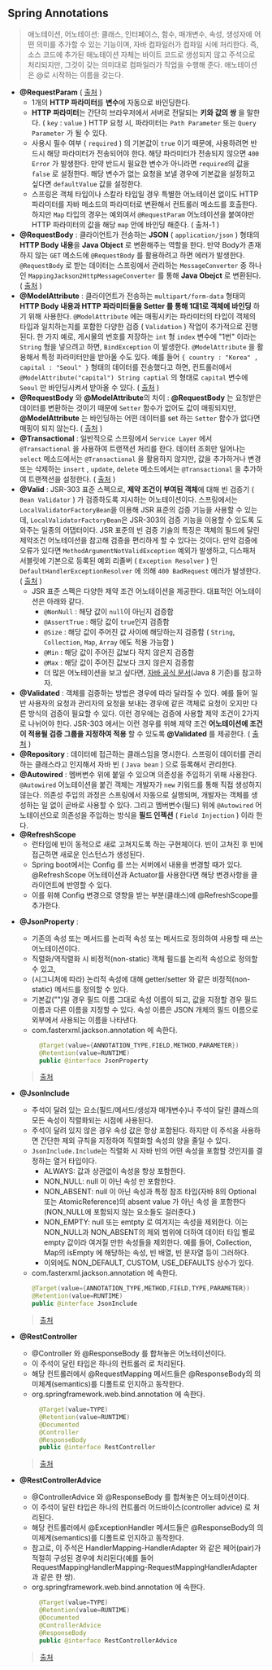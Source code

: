 
## Spring Annotations

> 애노테이션, 어노테이션: 클래스, 인터페이스, 함수, 매개변수, 속성, 생성자에 어떤 의미를 추가할 수 있는 기능이며, 자바 컴파일러가 컴파일 시에 처리한다. 즉, 소스 코드에 추가된 애노테이션 자체는 바이트 코드로 생성되지 않고 주석으로 처리되지만, 그것이 갖는 의미대로 컴파일러가 작업을 수행해 준다. 애노테이션은 @로 시작하는 이름을 갖는다.

- **@RequestParam**   ( [출처](https://mangkyu.tistory.com/72) )
    - 1개의 **HTTP 파라미터**를 **변수**에 자동으로 바인딩한다.
    - **HTTP 파라미터**는 간단히 브라우저에서 서버로 전달되는 **키와 값의 쌍** 을 말한다. ( `key` : `value` )
      HTTP 요청 시,  파라미터는 `Path Parameter` 또는 `Query Parameter` 가 될 수 있다.
    - 사용시 필수 여부 ( `required` ) 의 기본값이 `true` 이기 때문에, 사용하려면 반드시 해당 파라미터가 전송되어야 한다. 해당 파라미터가 전송되지 않으면 `400 Error` 가 발생한다. 만약 반드시 필요한 변수가 아니라면 `required`의 값을 `false` 로 설정한다. 해당 변수가 없는 요청을 보낼 경우에 기본값을 설정하고 싶다면 `defaultValue` 값을 설정한다.
    - 스프링은 객체 타입이나 스칼라 타입일 경우 특별한 어노테이션 없이도 HTTP 파라미터를 자바 메소드의 파라미터로 변환해서 컨트롤러 메소드를 호출한다. 하지만  `Map` 타입의 경우는 예외여서 `@RequestParam` 어노테이션을 붙여야만 HTTP 파라미터의 값을 해당 `map` 안에 바인딩 해준다. ( 출처-1 )
- **@RequestBody** : 클라이언트가 전송하는 **JSON** ( `application/json` ) 형태의 **HTTP Body 내용**을 **Java Object** 로 변환해주는 역할을 한다. 만약 Body가 존재하지 않는 `GET` 메소드에 `@RequestBody` 를 활용하려고 하면 에러가 발생한다. `@RequestBody` 로 받는 데이터는 스프링에서 관리하는 `MessageConverter` 중 하나인 `MappingJackson2HttpMessageConverter` 를 통해 **Java Obejct** 로 변환된다.  ( [출처](https://mangkyu.tistory.com/72) )
- **@ModelAttribute** : 클라이언트가 전송하는 `multipart/form-data` 형태의 **HTTP Body 내용과 HTTP 파라미터들을 Setter 를 통해 1대1로 객체에 바인딩** 하기 위해 사용한다. `@ModelAttribute` 에는 매핑시키는 파라미터의 타입이 객체의 타입과 일치하는지를 포함한 다양한 검증 ( `Validation` ) 작업이 추가적으로 진행된다. 한 가지 예로, 게시물의 번호를 저장하는 `int` 형 `index` 변수에  "1번" 이라는 `String` 형을 넣으려고 하면, `BindException` 이 발생한다. `@ModelAttribute` 을 활용해서 특정 파라미터만을 받아올 수도 있다. 예를 들어 `{ country : "Korea" , capital : "Seoul" }` 형태의 데이터를 전송했다고 하면, 컨트롤러에서 `@ModelAttribute("capital") String captial` 의 형태로 `capital` 변수에  `Seoul`  만 바인딩시켜서 받아올 수 있다.  ( [출처](https://mangkyu.tistory.com/72) )
- **@RequestBody** 와  **@ModelAttribute**의 차이 : **@RequestBody** 는 요청받은 데이터를 변환하는 것이기 때문에 `Setter` 함수가 없어도 값이 매핑되지만, **@ModelAttribute** 는 바인딩하는 어떤 데이터를 set 하는 `Setter` 함수가 없다면 매핑이 되지 않는다.  ( [출처](https://mangkyu.tistory.com/72) )
- **@Transactional** : 일반적으로 스프링에서 `Service Layer` 에서  `@Transactional` 을 사용하여 트랜잭션 처리를 한다. 데이터 조회만 일어나는 `select` 메소드에서는 `@Transactional` 을 활용하지 않지만, 값을 추가하거나 변경 또는 삭제하는 `insert` ,  `update`,  `delete`  메소드에서는 `@Transactional` 을 추가하여 트랜잭션을 설정한다.  ( [출처](https://mangkyu.tistory.com/50?category=761302) )
- **@Valid** :  JSR-303 표준 스펙으로, **제약 조건이 부여된 객체**에 대해 빈 검증기 ( `Bean Validator` ) 가 검증하도록 지시하는 어노테이션이다. 스프링에서는 `LocalValidatorFactoryBean`을 이용해 JSR 표준의 검증 기능을 사용할 수 있는데, `LocalValidatorFactoryBean`은 JSR-303의 검증 기능을 이용할 수 있도록 도와주는 일종의 어댑터이다. JSR 표준의 빈 검증 기술의 특징은 객체의 필드에 달린 제약조건 어노테이션을 참고해 검증을 편리하게 할 수 있다는 것이다. 만약 검증에 오류가 있다면 `MethodArgumentNotValidException` 예외가 발생하고, 디스패처 서블릿에 기본으로 등록된 예외 리졸버 ( `Exception Resolver` ) 인 `DefaultHandlerExceptionResolver` 에 의해 `400 BadRequest` 에러가 발생한다. ( [출처](https://mangkyu.tistory.com/174?category=761302) )
    - JSR 표준 스펙은 다양한 제약 조건 어노테이션을 제공한다. 대표적인 어노테이션은 아래와 같다.
        - `@NonNull` : 해당 값이 `null`이 아닌지 검증함
        - `@AssertTrue` : 해당 값이 `true`인지 검증함
        - `@Size` : 해당 값이 주어진 값 사이에 해당하는지 검증함 ( `String`, `Collection`, `Map`, `Array` 에도 적용 가능함 )
        - `@Min` : 해당 값이 주어진 값보다 작지 않은지 검증함
        - `@Max` : 해당 값이 주어진 값보다 크지 않은지 검증함
        - 더 많은 어노테이션을 보고 싶다면, [자바 공식 문서](https://javaee.github.io/javaee-spec/javadocs/javax/validation/constraints/package-summary.html)(Java 8 기준)를 참고하자.
- **@Validated** : 객체를 검증하는 방법은 경우에 따라 달라질 수 있다. 예를 들어 일반 사용자의 요청과 관리자의 요청을 보내는 경우에 같은 객체로 요청이 오지만 다른 방식의 검증이 필요할 수 있다. 이런 경우에는 검증에 사용할 제약 조건이 2가지로 나뉘어야 한다. JSR-303 에서는 이런 경우를 위해 제약 조건 **어노테이션에 조건이 적용될 검증 그룹을 지정하여 적용** 할 수 있도록 **@Validated** 를 제공한다.  ( [출처](https://mangkyu.tistory.com/174?category=761302) )
- **@Repository** : 데이터에 접근하는 클래스임을 명시한다. 스프링이 데이터를 관리하는 클래스라고 인지해서 자바 빈 ( `Java bean` ) 으로 등록해서 관리한다.
- **@Autowired** : 멤버변수 위에 붙일 수 있으며 의존성을 주입하기 위해 사용한다. `@Autowired` 어노테이션을 붙긴 객체는 개발자가 `new` 키워드를 통해 직접 생성하지 않는다. 의존성 주입의 과정은 스프링에서 자동으로 실행되며, 개발자는 객체를 생성하는 일 없이 곧바로 사용할 수 있다. 그리고 멤버변수(필드) 위에  `@Autowired` 어노테이션으로 의존성을 주입하는 방식을 **필드 인젝션** ( `Field Injection` ) 이라 한다.
- **@RefreshScope**
    - 런타임에 빈이 동적으로 새로 고쳐지도록 하는 구현체이다. 빈이 고쳐진 후 빈에 접근하면 새로운 인스턴스가 생성된다.
    - Spring boot에서는 Config 를 쓰는 서버에서 내용을 변경할 때가 있다. @RefreshScope 어노테이션과 Actuator를 사용한다면 해당 변경사항을 클라이언트에 반영할 수 있다.
    - 이를 위해 Config 변경으로 영향을 받는 부분(클래스)에 @RefreshScope를 추가한다.  

* **@JsonProperty** :
    * 기존의 속성 또는 메서드를 논리적 속성 또는 메서드로 정의하여 사용할 때 쓰는 어노테이션이다. 
    * 직렬화/역직렬화 시 비정적(non-static) 객체 필드를 논리적 속성으로 정의할 수 있고, 
    * (시그니처에 따라) 논리적 속성에 대해 getter/setter 와 같은 비정적(non-static) 메서드를 정의할 수 있다.
    * 기본값("")일 경우 필드 이름 그대로 속성 이름이 되고, 값을 지정할 경우 필드 이름과 다른 이름을 지정할 수 있다. 속성 이름은 JSON 개체의 필드 이름으로 외부에서 사용되는 이름을 나타낸다.
    * com.fasterxml.jackson.annotation 에 속한다.
      ```java
        @Target(value={ANNOTATION_TYPE,FIELD,METHOD,PARAMETER})
        @Retention(value=RUNTIME)
        public @interface JsonProperty
      ```
    > [출처](https://fasterxml.github.io/jackson-annotations/javadoc/2.6/com/fasterxml/jackson/annotation/JsonProperty.html)

* **@JsonInclude**
    * 주석이 달려 있는 요소(필드/메서드/생성자 매개변수)나 주석이 달린 클래스의 모든 속성이 직렬화되는 시점에 사용된다.
    * 주석이 달려 있지 않은 경우 속성 값은 항상 포함된다. 하지만 이 주석을 사용하면 간단한 제외 규칙을 지정하여 직렬화할 속성의 양을 줄일 수 있다.
    * `JsonInclude.Include`는 직렬화 시 자바 빈의 어떤 속성을 포함할 것인지를 결정하는 열거 타입이다.
      * ALWAYS: 값과 상관없이 속성을 항상 포함한다.
      * NON_NULL: null 이 아닌 속성 만 포함한다.
      * NON_ABSENT: null 이 아닌 속성과 특정 참조 타입(자바 8의 Optional 또는 AtomicReference)의 absent value 가 아닌 속성 을 포함한다(NON_NULL에 포함되지 않는 요소들도 걸러준다.)
      * NON_EMPTY: null 또는 emtpty 로 여겨지는 속성을 제외한다. 이는 NON_NULL과 NON_ABSENT의 제외 범위에 더하여 데이터 타입 별로 empty 값이라 여겨질 만한 속성들을 제외한다. 예를 들어, Collection, Map의 isEmpty 에 해당하는 속성, 빈 배열, 빈 문자열 등이 그러하다.
      * 이외에도 NON_DEFAULT, CUSTOM, USE_DEFAULTS 상수가 있다.
    * com.fasterxml.jackson.annotation 에 속한다.
      ```java
      @Target(value={ANNOTATION_TYPE,METHOD,FIELD,TYPE,PARAMETER})
      @Retention(value=RUNTIME)
      public @interface JsonInclude
      ```
    > [출처](https://fasterxml.github.io/jackson-annotations/javadoc/2.9/com/fasterxml/jackson/annotation/JsonInclude.html)

* **@RestController**
    * @Controller 와 @ResponseBody 를 합쳐놓은 어노테이션이다.
    * 이 주석이 달린 타입은 하나의 컨트롤러 로 처리된다. 
    * 해당 컨트롤러에서 @RequestMapping 메서드들은 @ResponseBody의 의미체계(semantics)를 디폴트로 인지하고 동작한다.
    * org.springframework.web.bind.annotation 에 속한다.
      ```java
        @Target(value=TYPE)
        @Retention(value=RUNTIME)
        @Documented
        @Controller
        @ResponseBody
        public @interface RestController
      ```
    > [출처](https://docs.spring.io/spring-framework/docs/current/javadoc-api/org/springframework/web/bind/annotation/RestController.html)

* **@RestControllerAdvice**
    * @ControllerAdvice 와 @ResponseBody 를 합쳐놓은 어노테이션이다.
    * 이 주석이 달린 타입은 하나의 컨트롤러 어드바이스(controller advice) 로 처리된다.
    * 해당 컨트롤러에서 @ExceptionHandler 메서드들은 @ResponseBody의 의미체계(semantics)를 디폴트로 인지하고 동작한다.
    * 참고로, 이 주석은 HandlerMapping-HandlerAdapter 와 같은 페어(pair)가 적절히 구성된 경우에 처리된다(예를 들어 RequestMappingHandlerMapping-RequestMappingHandlerAdapter 과 같은 한 쌍).
    * org.springframework.web.bind.annotation 에 속한다.
      ```java
        @Target(value=TYPE)
        @Retention(value=RUNTIME)
        @Documented
        @ControllerAdvice
        @ResponseBody
        public @interface RestControllerAdvice
      ```
  > [출처](https://docs.spring.io/spring-framework/docs/current/javadoc-api/org/springframework/web/bind/annotation/RestControllerAdvice.html)

